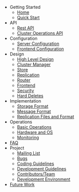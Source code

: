 * Getting Started
  * [Home](Home)
  * [Quick Start](Quick%20Start)
* API
  * [Rest API](Rest%20API)
  * [Cluster Operations API](Cluster-Operations-API)
* Configuration
  * [Server Configuration](Server%20Configuration)
  * [Frontend Configuration](Frontend%20Configuration)
* Design
  * [High Level Design](High%20Level%20Design)
  * [Cluster Manager](Cluster%20Manager)
  * [Store](Store)
  * [Replication](Replication)
  * [Router](Router)
  * [Frontend](Frontend)
  * [Security](Security)
  * [Hard Deletes](Hard%20Deletes)
* Implementation
  * [Storage Format](Storage%20Format)
  * [Message Format](Message%20Format)
  * [Replication Files and Format](Replication%20Files%20and%20Format)
* Operations
  * [Basic Operations](Basic%20Operations)
  * [Hardware and OS](Hardware%20and%20OS)
  * [Monitoring](Monitoring)
* [FAQ](FAQ)
* Project
  * [Mailing List](Mailing%20List)
  * [Bugs](https://github.com/linkedin/ambry/issues)
  * [Coding Guidelines](Coding%20Guidelines)
  * [Development Guidelines](Development%20Guidelines)
  * [Contributors/Team](Contributors/Team)
  * [Development Environment](Development%20Environment)
* [Future Work](Future%20Work)
